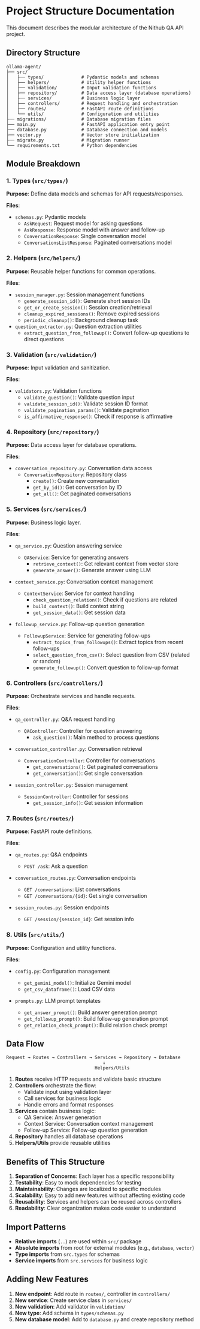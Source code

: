 # Project Structure Documentation

This document describes the modular architecture of the Nithub QA API project.

## Directory Structure

```
ollama-agent/
├── src/
│   ├── types/              # Pydantic models and schemas
│   ├── helpers/            # Utility helper functions
│   ├── validation/         # Input validation functions
│   ├── repository/         # Data access layer (database operations)
│   ├── services/           # Business logic layer
│   ├── controllers/        # Request handling and orchestration
│   ├── routes/             # FastAPI route definitions
│   └── utils/              # Configuration and utilities
├── migrations/             # Database migration files
├── main.py                 # FastAPI application entry point
├── database.py             # Database connection and models
├── vector.py               # Vector store initialization
├── migrate.py              # Migration runner
└── requirements.txt        # Python dependencies
```

## Module Breakdown

### 1. Types (`src/types/`)

**Purpose**: Define data models and schemas for API requests/responses.

**Files**:

- `schemas.py`: Pydantic models
  - `AskRequest`: Request model for asking questions
  - `AskResponse`: Response model with answer and follow-up
  - `ConversationResponse`: Single conversation model
  - `ConversationsListResponse`: Paginated conversations model

### 2. Helpers (`src/helpers/`)

**Purpose**: Reusable helper functions for common operations.

**Files**:

- `session_manager.py`: Session management functions
  - `generate_session_id()`: Generate short session IDs
  - `get_or_create_session()`: Session creation/retrieval
  - `cleanup_expired_sessions()`: Remove expired sessions
  - `periodic_cleanup()`: Background cleanup task
- `question_extractor.py`: Question extraction utilities
  - `extract_question_from_followup()`: Convert follow-up questions to direct questions

### 3. Validation (`src/validation/`)

**Purpose**: Input validation and sanitization.

**Files**:

- `validators.py`: Validation functions
  - `validate_question()`: Validate question input
  - `validate_session_id()`: Validate session ID format
  - `validate_pagination_params()`: Validate pagination
  - `is_affirmative_response()`: Check if response is affirmative

### 4. Repository (`src/repository/`)

**Purpose**: Data access layer for database operations.

**Files**:

- `conversation_repository.py`: Conversation data access
  - `ConversationRepository`: Repository class
    - `create()`: Create new conversation
    - `get_by_id()`: Get conversation by ID
    - `get_all()`: Get paginated conversations

### 5. Services (`src/services/`)

**Purpose**: Business logic layer.

**Files**:

- `qa_service.py`: Question answering service

  - `QAService`: Service for generating answers
    - `retrieve_context()`: Get relevant context from vector store
    - `generate_answer()`: Generate answer using LLM

- `context_service.py`: Conversation context management

  - `ContextService`: Service for context handling
    - `check_question_relation()`: Check if questions are related
    - `build_context()`: Build context string
    - `get_session_data()`: Get session data

- `followup_service.py`: Follow-up question generation
  - `FollowupService`: Service for generating follow-ups
    - `extract_topics_from_followups()`: Extract topics from recent follow-ups
    - `select_question_from_csv()`: Select question from CSV (related or random)
    - `generate_followup()`: Convert question to follow-up format

### 6. Controllers (`src/controllers/`)

**Purpose**: Orchestrate services and handle requests.

**Files**:

- `qa_controller.py`: Q&A request handling

  - `QAController`: Controller for question answering
    - `ask_question()`: Main method to process questions

- `conversation_controller.py`: Conversation retrieval

  - `ConversationController`: Controller for conversations
    - `get_conversations()`: Get paginated conversations
    - `get_conversation()`: Get single conversation

- `session_controller.py`: Session management
  - `SessionController`: Controller for sessions
    - `get_session_info()`: Get session information

### 7. Routes (`src/routes/`)

**Purpose**: FastAPI route definitions.

**Files**:

- `qa_routes.py`: Q&A endpoints

  - `POST /ask`: Ask a question

- `conversation_routes.py`: Conversation endpoints

  - `GET /conversations`: List conversations
  - `GET /conversations/{id}`: Get single conversation

- `session_routes.py`: Session endpoints
  - `GET /session/{session_id}`: Get session info

### 8. Utils (`src/utils/`)

**Purpose**: Configuration and utility functions.

**Files**:

- `config.py`: Configuration management

  - `get_gemini_model()`: Initialize Gemini model
  - `get_csv_dataframe()`: Load CSV data

- `prompts.py`: LLM prompt templates
  - `get_answer_prompt()`: Build answer generation prompt
  - `get_followup_prompt()`: Build follow-up generation prompt
  - `get_relation_check_prompt()`: Build relation check prompt

## Data Flow

```
Request → Routes → Controllers → Services → Repository → Database
                                    ↓
                                 Helpers/Utils
```

1. **Routes** receive HTTP requests and validate basic structure
2. **Controllers** orchestrate the flow:
   - Validate input using validation layer
   - Call services for business logic
   - Handle errors and format responses
3. **Services** contain business logic:
   - QA Service: Answer generation
   - Context Service: Conversation context management
   - Follow-up Service: Follow-up question generation
4. **Repository** handles all database operations
5. **Helpers/Utils** provide reusable utilities

## Benefits of This Structure

1. **Separation of Concerns**: Each layer has a specific responsibility
2. **Testability**: Easy to mock dependencies for testing
3. **Maintainability**: Changes are localized to specific modules
4. **Scalability**: Easy to add new features without affecting existing code
5. **Reusability**: Services and helpers can be reused across controllers
6. **Readability**: Clear organization makes code easier to understand

## Import Patterns

- **Relative imports** (`..`) are used within `src/` package
- **Absolute imports** from root for external modules (e.g., `database`, `vector`)
- **Type imports** from `src.types` for schemas
- **Service imports** from `src.services` for business logic

## Adding New Features

1. **New endpoint**: Add route in `routes/`, controller in `controllers/`
2. **New service**: Create service class in `services/`
3. **New validation**: Add validator in `validation/`
4. **New type**: Add schema in `types/schemas.py`
5. **New database model**: Add to `database.py` and create repository method
